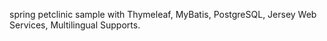 spring petclinic sample with Thymeleaf, MyBatis, PostgreSQL, Jersey Web Services, Multilingual Supports.
